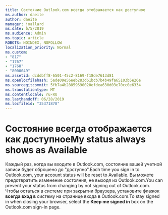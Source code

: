 ```yaml
---
title: Состояние Outlook.com всегда отображается как доступное
ms.author: daeite
author: daeite
manager: joallard
ms.date: 6/5/2019
ms.audience: Admin
ms.topic: article
ROBOTS: NOINDEX, NOFOLLOW
localization_priority: Normal
ms.custom:
- "817"
- "1767"
- "1768"
- "8000049"
ms.assetid: dcddbff8-6501-45c2-8169-f18de7613d81
ms.openlocfilehash: 5ade09e56eeb283d61bcb7b4b49fa65103b5e26e
ms.sourcegitcommit: 5fb7a4b28859690020efdea630d03e70cc0e6334
ms.translationtype: MT
ms.contentlocale: ru-RU
ms.lasthandoff: 06/28/2019
ms.locfileid: "35371878"
---
```

# <a name="my-status-always-shows-as-available"></a><span data-ttu-id="76fb5-102">Состояние всегда отображается как доступное</span><span class="sxs-lookup"><span data-stu-id="76fb5-102">My status always shows as Available</span></span>

<span data-ttu-id="76fb5-103">Каждый раз, когда вы входите в Outlook.com, состояние вашей учетной записи будет сброшено до "доступно".</span><span class="sxs-lookup"><span data-stu-id="76fb5-103">Each time you sign in to Outlook.com, your account status will be reset to Available.</span></span> <span data-ttu-id="76fb5-104">Вы можете предотвратить изменение состояния, не выходя из Outlook.com.</span><span class="sxs-lookup"><span data-stu-id="76fb5-104">You can prevent your status from changing by not signing out of Outlook.com.</span></span> <span data-ttu-id="76fb5-105">Чтобы остаться в системе при закрытии браузера, установите флажок **всегда вход в** систему на странице входа в Outlook.com.</span><span class="sxs-lookup"><span data-stu-id="76fb5-105">To stay signed in when closing your browser, select the **Keep me signed in** box on the Outlook.com sign-in page.</span></span>

